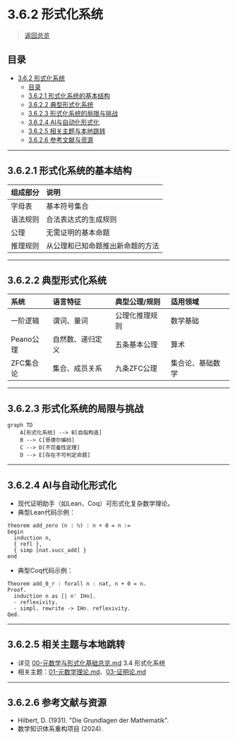 # 3.6.2 形式化系统

> [返回总览](../00-元数学与形式化基础总览.md)

## 目录

- [3.6.2 形式化系统](#362-形式化系统)
  - [目录](#目录)
  - [3.6.2.1 形式化系统的基本结构](#3621-形式化系统的基本结构)
  - [3.6.2.2 典型形式化系统](#3622-典型形式化系统)
  - [3.6.2.3 形式化系统的局限与挑战](#3623-形式化系统的局限与挑战)
  - [3.6.2.4 AI与自动化形式化](#3624-ai与自动化形式化)
  - [3.6.2.5 相关主题与本地跳转](#3625-相关主题与本地跳转)
  - [3.6.2.6 参考文献与资源](#3626-参考文献与资源)

---

## 3.6.2.1 形式化系统的基本结构

| 组成部分 | 说明 |
|:--------|:-----|
| 字母表   | 基本符号集合 |
| 语法规则 | 合法表达式的生成规则 |
| 公理     | 无需证明的基本命题 |
| 推理规则 | 从公理和已知命题推出新命题的方法 |

---

## 3.6.2.2 典型形式化系统

| 系统         | 语言特征         | 典型公理/规则         | 适用领域         |
|:------------|:----------------|:----------------------|:----------------|
| 一阶逻辑     | 谓词、量词       | 公理化推理规则         | 数学基础         |
| Peano公理    | 自然数、递归定义 | 五条基本公理           | 算术             |
| ZFC集合论    | 集合、成员关系   | 九条ZFC公理            | 集合论、基础数学 |

---

## 3.6.2.3 形式化系统的局限与挑战

```mermaid
graph TD
    A[形式化系统] --> B[自指构造]
    B --> C[哥德尔编码]
    C --> D[不完备性定理]
    D --> E[存在不可判定命题]
```

---

## 3.6.2.4 AI与自动化形式化

- 现代证明助手（如Lean、Coq）可形式化复杂数学理论。
- 典型Lean代码示例：

```lean
theorem add_zero (n : ℕ) : n + 0 = n :=
begin
  induction n,
  { refl },
  { simp [nat.succ_add] }
end
```

- 典型Coq代码示例：

```coq
Theorem add_0_r : forall n : nat, n + 0 = n.
Proof.
  induction n as [| n' IHn].
  - reflexivity.
  - simpl. rewrite -> IHn. reflexivity.
Qed.
```

---

## 3.6.2.5 相关主题与本地跳转

- 详见 [00-元数学与形式化基础总览.md](../00-元数学与形式化基础总览.md) 3.4 形式化系统
- 相关主题：[01-元数学理论.md](01-元数学理论.md)、[03-证明论.md](03-证明论.md)

---

## 3.6.2.6 参考文献与资源

- Hilbert, D. (1931). "Die Grundlagen der Mathematik".
- 数学知识体系重构项目 (2024).
